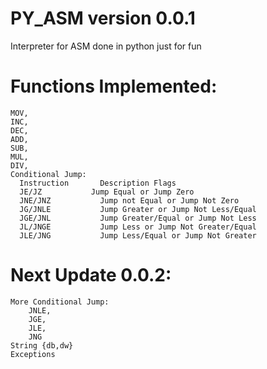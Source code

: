 # PY_ASM version 0.0.1
Interpreter for ASM done in python just for fun
# Functions Implemented:
    MOV,
    INC,
    DEC,
    ADD,
    SUB,
    MUL,
    DIV,
    Conditional Jump:
      Instruction	    Description	Flags
      JE/JZ	          Jump Equal or Jump Zero	
      JNE/JNZ	        Jump not Equal or Jump Not Zero	
      JG/JNLE	        Jump Greater or Jump Not Less/Equal	
      JGE/JNL	        Jump Greater/Equal or Jump Not Less	
      JL/JNGE	        Jump Less or Jump Not Greater/Equal
      JLE/JNG	        Jump Less/Equal or Jump Not Greater

# Next Update 0.0.2:
    More Conditional Jump:
        JNLE,
        JGE,
        JLE,
        JNG     
    String {db,dw}
    Exceptions

  
  
  
  

